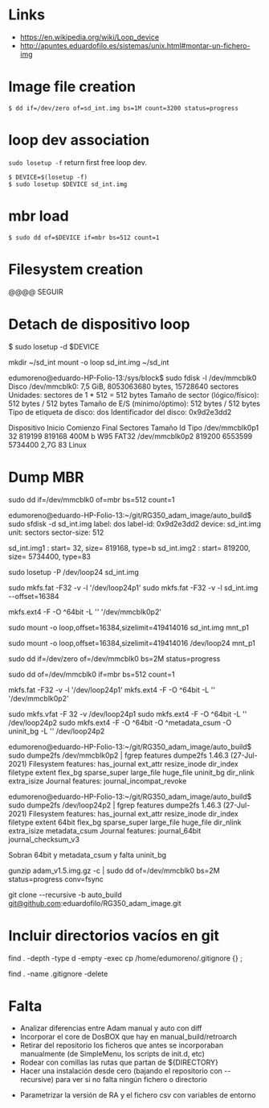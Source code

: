 # Links

* https://en.wikipedia.org/wiki/Loop_device
* http://apuntes.eduardofilo.es/sistemas/unix.html#montar-un-fichero-img


# Image file creation

```
$ dd if=/dev/zero of=sd_int.img bs=1M count=3200 status=progress
```

# loop dev association

`sudo losetup -f` return first free loop dev.

```
$ DEVICE=$(losetup -f)
$ sudo losetup $DEVICE sd_int.img
```

# mbr load

```
$ sudo dd of=$DEVICE if=mbr bs=512 count=1
```

# Filesystem creation

@@@@ SEGUIR



# Detach de dispositivo loop

$ sudo losetup -d $DEVICE






mkdir ~/sd_int
mount -o loop sd_int.img ~/sd_int



edumoreno@eduardo-HP-Folio-13:/sys/block$ sudo fdisk -l /dev/mmcblk0
Disco /dev/mmcblk0: 7,5 GiB, 8053063680 bytes, 15728640 sectores
Unidades: sectores de 1 * 512 = 512 bytes
Tamaño de sector (lógico/físico): 512 bytes / 512 bytes
Tamaño de E/S (mínimo/óptimo): 512 bytes / 512 bytes
Tipo de etiqueta de disco: dos
Identificador del disco: 0x9d2e3dd2

Dispositivo    Inicio Comienzo   Final Sectores Tamaño Id Tipo
/dev/mmcblk0p1              32  819199   819168   400M  b W95 FAT32
/dev/mmcblk0p2          819200 6553599  5734400   2,7G 83 Linux


# Dump MBR

sudo dd if=/dev/mmcblk0 of=mbr bs=512 count=1




edumoreno@eduardo-HP-Folio-13:~/git/RG350_adam_image/auto_build$ sudo sfdisk -d sd_int.img
label: dos
label-id: 0x9d2e3dd2
device: sd_int.img
unit: sectors
sector-size: 512

sd_int.img1 : start=          32, size=      819168, type=b
sd_int.img2 : start=      819200, size=     5734400, type=83





sudo losetup -P /dev/loop24 sd_int.img

sudo mkfs.fat -F32 -v -l '/dev/loop24p1'
sudo mkfs.fat -F32 -v -l sd_int.img --offset=16384


mkfs.ext4 -F -O ^64bit -L '' '/dev/mmcblk0p2'


sudo mount -o loop,offset=16384,sizelimit=419414016 sd_int.img mnt_p1


sudo mount -o loop,offset=16384,sizelimit=419414016 /dev/loop24 mnt_p1



sudo dd if=/dev/zero of=/dev/mmcblk0 bs=2M status=progress

sudo dd of=/dev/mmcblk0 if=mbr bs=512 count=1


mkfs.fat -F32 -v -l '/dev/loop24p1'
mkfs.ext4 -F -O ^64bit -L '' '/dev/mmcblk0p2'

sudo mkfs.vfat -F 32 -v /dev/loop24p1
sudo mkfs.ext4 -F -O ^64bit -L '' /dev/loop24p2
sudo mkfs.ext4 -F -O ^64bit -O ^metadata_csum -O uninit_bg -L '' /dev/loop24p2



edumoreno@eduardo-HP-Folio-13:~/git/RG350_adam_image/auto_build$ sudo dumpe2fs /dev/mmcblk0p2 | fgrep features
dumpe2fs 1.46.3 (27-Jul-2021)
Filesystem features:      has_journal ext_attr resize_inode dir_index filetype extent flex_bg sparse_super large_file huge_file uninit_bg dir_nlink extra_isize
Journal features:         journal_incompat_revoke


edumoreno@eduardo-HP-Folio-13:~/git/RG350_adam_image/auto_build$ sudo dumpe2fs /dev/loop24p2 | fgrep features
dumpe2fs 1.46.3 (27-Jul-2021)
Filesystem features:      has_journal ext_attr resize_inode dir_index filetype extent 64bit flex_bg sparse_super large_file huge_file dir_nlink extra_isize metadata_csum
Journal features:         journal_64bit journal_checksum_v3


Sobran 64bit y metadata_csum y falta uninit_bg


gunzip adam_v1.5.img.gz -c | sudo dd of=/dev/mmcblk0 bs=2M status=progress conv=fsync



git clone --recursive -b auto_build git@github.com:eduardofilo/RG350_adam_image.git


# Incluir directorios vacíos en git

find . -depth -type d -empty -exec cp /home/edumoreno/.gitignore {} \;

find . -name .gitignore -delete



# Falta

+ Analizar diferencias entre Adam manual y auto con diff
+ Incorporar el core de DosBOX que hay en manual_build/retroarch
+ Retirar del repositorio los ficheros que antes se incorporaban manualmente (de SimpleMenu, los scripts de init.d, etc)
+ Rodear con comillas las rutas que partan de ${DIRECTORY}
+ Hacer una instalación desde cero (bajando el repositorio con --recursive) para ver si no falta ningún fichero o directorio
- Parametrizar la versión de RA y el fichero csv con variables de entorno
